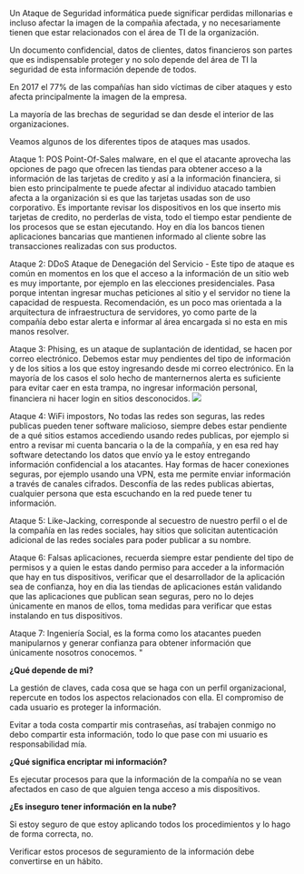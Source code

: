 Un Ataque de Seguridad informática puede significar perdidas millonarias e incluso afectar la imagen de la compañia afectada, y no necesariamente tienen que estar relacionados con el área de TI de la organización.

Un documento confidencial, datos de clientes, datos financieros son partes que es indispensable proteger y no solo depende del área de TI la seguridad de esta información depende de todos.

En 2017 el 77% de las compañías han sido víctimas de ciber ataques y esto afecta principalmente la imagen de la empresa.

La mayoría de las brechas de seguridad se dan desde el interior de las organizaciones.

Veamos algunos de los diferentes tipos de ataques mas usados.

Ataque 1: POS Point-Of-Sales malware, en el que el atacante aprovecha las opciones de pago que ofrecen las tiendas para obtener acceso a la información de las tarjetas de credito y así a la información financiera, si bien esto principalmente te puede afectar al individuo atacado tambien afecta a la organización si es que las tarjetas usadas son de uso corporativo. Es importante revisar los dispositivos en los que inserto mis tarjetas de credito, no perderlas de vista, todo el tiempo estar pendiente de los procesos que se estan ejecutando. Hoy en día los bancos tienen aplicaciones bancarias que mantienen informado al cliente sobre las transacciones realizadas con sus productos.

Ataque 2: DDoS Ataque de Denegación del Servicio - Este tipo de ataque es común en momentos en los que el acceso a la información de un sitio web es muy importante, por ejemplo en las elecciones presidenciales. Pasa porque intentan ingresar muchas peticiones al sitio y el servidor no tiene la capacidad de respuesta. Recomendación, es un poco mas orientada a la arquitectura de infraestructura de servidores, yo como parte de la compañía debo estar alerta e informar al área encargada si no esta en mis manos resolver.

Ataque 3: Phising, es un ataque de suplantación de identidad, se hacen por correo electrónico. Debemos estar muy pendientes del tipo de información y de los sitios a los que estoy ingresando desde mi correo electrónico. En la mayoría de los casos el solo hecho de manternernos alerta es suficiente para evitar caer en esta trampa, no ingresar información personal, financiera ni hacer login en sitios desconocidos.
<img src=https://www.ednh.news/wp-content/uploads/2017/11/TA663.jpg>

Ataque 4: WiFi impostors, No todas las redes son seguras, las redes publicas pueden tener software malicioso, siempre debes estar pendiente de a qué sitios estamos accediendo usando redes publicas, por ejemplo si entro a revisar mi cuenta bancaria o la de la compañía, y en esa red hay software detectando los datos que envío ya le estoy entregando información confidencial a los atacantes. Hay formas de hacer conexiones seguras, por ejemplo usando una VPN, esta me permite enviar información a través de canales cifrados. Desconfía de las redes publicas abiertas, cualquier persona que esta escuchando en la red puede tener tu información.

Ataque 5: Like-Jacking, corresponde al secuestro de nuestro perfil o el de la compañía en las redes sociales, hay sitios que solicitan autenticación adicional de las redes sociales para poder publicar a su nombre.

Ataque 6: Falsas aplicaciones, recuerda siempre estar pendiente del tipo de permisos y a quien le estas dando permiso para acceder a la información que hay en tus dispositivos, verificar que el desarrollador de la aplicación sea de confianza, hoy en dia las tiendas de aplicaciones están validando que las aplicaciones que publican sean seguras, pero no lo dejes únicamente en manos de ellos, toma medidas para verificar que estas instalando en tus dispositivos.

Ataque 7: Ingeniería Social, es la forma como los atacantes pueden manipularnos y generar confianza para obtener información que únicamente nosotros conocemos. "

**¿Qué depende de mi?**

La gestión de claves, cada cosa que se haga con un perfil organizacional, repercute en todos los aspectos relacionados con ella. El compromiso de cada usuario es proteger la información.

Evitar a toda costa compartir mis contraseñas, así trabajen conmigo no debo compartir esta información, todo lo que pase con mi usuario es responsabilidad mía.

**¿Qué significa encriptar mi información?**

Es ejecutar procesos para que la información de la compañía no se vean afectados en caso de que alguien tenga acceso a mis dispositivos.

**¿Es inseguro tener información en la nube?**

Si estoy seguro de que estoy aplicando todos los procedimientos y lo hago de forma correcta, no.

Verificar estos procesos de seguramiento de la información debe convertirse en un hábito.